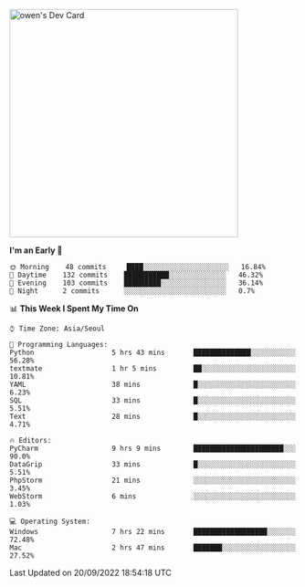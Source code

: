 <a href="https://app.daily.dev/owen_9066"><img src="https://api.daily.dev/devcards/51e5c69f10114f2abe0ae390c27b0828.png?r=hyb" width="400" alt="owen's Dev Card"/></a>

 
 <!--START_SECTION:waka-->
**I'm an Early 🐤** 

```text
🌞 Morning    48 commits     ████░░░░░░░░░░░░░░░░░░░░░   16.84% 
🌆 Daytime    132 commits    ███████████░░░░░░░░░░░░░░   46.32% 
🌃 Evening    103 commits    █████████░░░░░░░░░░░░░░░░   36.14% 
🌙 Night      2 commits      ░░░░░░░░░░░░░░░░░░░░░░░░░   0.7%

```


📊 **This Week I Spent My Time On** 

```text
⌚︎ Time Zone: Asia/Seoul

💬 Programming Languages: 
Python                   5 hrs 43 mins       ██████████████░░░░░░░░░░░   56.28% 
textmate                 1 hr 5 mins         ██░░░░░░░░░░░░░░░░░░░░░░░   10.81% 
YAML                     38 mins             █░░░░░░░░░░░░░░░░░░░░░░░░   6.23% 
SQL                      33 mins             █░░░░░░░░░░░░░░░░░░░░░░░░   5.51% 
Text                     28 mins             █░░░░░░░░░░░░░░░░░░░░░░░░   4.71%

🔥 Editors: 
PyCharm                  9 hrs 9 mins        ██████████████████████░░░   90.0% 
DataGrip                 33 mins             █░░░░░░░░░░░░░░░░░░░░░░░░   5.51% 
PhpStorm                 21 mins             ░░░░░░░░░░░░░░░░░░░░░░░░░   3.45% 
WebStorm                 6 mins              ░░░░░░░░░░░░░░░░░░░░░░░░░   1.03%

💻 Operating System: 
Windows                  7 hrs 22 mins       ██████████████████░░░░░░░   72.48% 
Mac                      2 hrs 47 mins       ███████░░░░░░░░░░░░░░░░░░   27.52%

```


 Last Updated on 20/09/2022 18:54:18 UTC
<!--END_SECTION:waka-->

